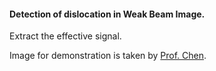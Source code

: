 #### Detection of dislocation in Weak Beam Image.

Extract the effective signal.

Image for demonstration is taken by [Prof. Chen](https://kdb.iimc.kyoto-u.ac.jp/profile/en.4606c31af9b59cf0.html).
